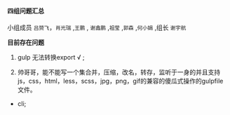 #### 四组问题汇总 

小组成员 `吕赟飞`，`肖光瑞` ,`王鹏` , `谢鑫鹏` ,`祖莹` ,`郭森`  ,`何小娟` ,组长 `谢宇航`

**目前存在问题**

1. gulp 无法转换export  √ ;

2. 帅哥哥，能不能写一个集合并，压缩，改名，转存，监听于一身的并且支持js，css，html，less，scss，jpg，png，gif的兼容的傻瓜式操作的gulpfile文件。

- cli; 

